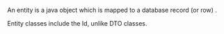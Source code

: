 An entity is a java object which is mapped to a database record (or row) .

Entity classes include the Id, unlike DTO classes.